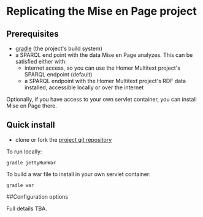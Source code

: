 # Replicating the Mise en Page project #

## Prerequisites ##


- [gradle][gradle] (the project's build system)
- a SPARQL end point with the data Mise en Page analyzes.  This can be satisfied either with:
    -  internet access, so you can use the Homer Multitext project's SPARQL endpoint (default)
    -  a SPARQL endpoint with the Homer Multitext project's RDF data installed, accessible locally or over the internet

Optionally, if you have access to your own servlet container, you can install Mise en Page there.

[gradle]: http://www.gradle.org/

[git]: https://github.com/neelsmith/mep


## Quick install ##

- clone or fork the [project git repository][git]

To run locally:

    gradle jettyRunWar


To build a war file to install in your own servlet container:

    gradle war



##Configuration options

Full details TBA.
